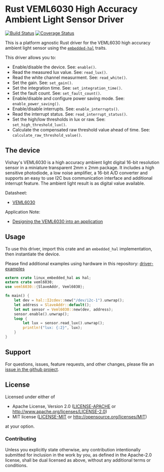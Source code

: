 # Rust VEML6030 High Accuracy Ambient Light Sensor Driver

<!-- TODO
[![crates.io](https://img.shields.io/crates/v/veml6030.svg)](https://crates.io/crates/veml6030)
[![Docs](https://docs.rs/veml6030/badge.svg)](https://docs.rs/veml6030)
-->
[![Build Status](https://travis-ci.org/eldruin/veml6030-rs.svg?branch=master)](https://travis-ci.org/eldruin/veml6030-rs)
[![Coverage Status](https://coveralls.io/repos/github/eldruin/veml6030-rs/badge.svg?branch=master)](https://coveralls.io/github/eldruin/veml6030-rs?branch=master)

This is a platform agnostic Rust driver for the VEML6030 high accuracy ambient
light sensor using the [`embedded-hal`] traits.

This driver allows you to:
- Enable/disable the device. See: `enable()`.
- Read the measured lux value. See: `read_lux()`.
- Read the white channel measurment. See: `read_white()`.
- Set the gain. See: `set_gain()`.
- Set the integration time. See: `set_integration_time()`.
- Set the fault count. See: `set_fault_count()`.
- Enable/disable and configure power saving mode. See: `enable_power_saving()`.
- Enable/disable interrupts. See: `enable_interrupts()`.
- Read the interrupt status. See: `read_interrupt_status()`.
- Set the high/low thresholds in lux or raw. See: `set_high_threshold_lux()`.
- Calculate the compensated raw threshold value ahead of time. See: `calculate_raw_threshold_value()`.

<!-- TODO
[Introductory blog post]()
-->

## The device

Vishay's VEML6030 is a high accuracy ambient light digital 16-bit
resolution sensor in a miniature transparent 2mm x 2mm package. It includes
a high sensitive photodiode, a low noise amplifier, a 16-bit A/D converter
and supports an easy to use I2C bus communication interface and additional
interrupt feature.
The ambient light result is as digital value available.

Datasheet:
- [VEML6030](https://www.vishay.com/docs/84366/veml6030.pdf)

Application Note:
- [Designing the VEML6030 into an application](https://www.vishay.com/docs/84367/designingveml6030.pdf)

## Usage

To use this driver, import this crate and an `embedded_hal` implementation,
then instantiate the device.

Please find additional examples using hardware in this repository: [driver-examples]

[driver-examples]: https://github.com/eldruin/driver-examples

```rust
extern crate linux_embedded_hal as hal;
extern crate veml6030;
use veml6030::{SlaveAddr, Veml6030};

fn main() {
    let dev = hal::I2cdev::new("/dev/i2c-1").unwrap();
    let address = SlaveAddr::default();
    let mut sensor = Veml6030::new(dev, address);
    sensor.enable().unwrap();
    loop {
        let lux = sensor.read_lux().unwrap();
        println!("lux: {:2}", lux);
    }
}
```

## Support

For questions, issues, feature requests, and other changes, please file an
[issue in the github project](https://github.com/eldruin/veml6030-rs/issues).

## License

Licensed under either of

 * Apache License, Version 2.0 ([LICENSE-APACHE](LICENSE-APACHE) or
   http://www.apache.org/licenses/LICENSE-2.0)
 * MIT license ([LICENSE-MIT](LICENSE-MIT) or
   http://opensource.org/licenses/MIT)

at your option.

### Contributing

Unless you explicitly state otherwise, any contribution intentionally submitted
for inclusion in the work by you, as defined in the Apache-2.0 license, shall
be dual licensed as above, without any additional terms or conditions.

[`embedded-hal`]: https://github.com/rust-embedded/embedded-hal
